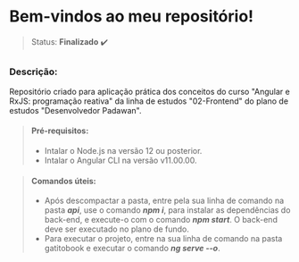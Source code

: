 # Bem-vindos ao meu repositório!

>Status: **Finalizado** ✔️

##

### **Descrição:** 

Repositório criado para aplicação prática dos conceitos do curso "Angular e RxJS: programação reativa" da linha de estudos "02-Frontend" do plano de estudos "Desenvolvedor Padawan".

> #### **Pré-requisitos:** 
> - Intalar o Node.js na versão 12 ou posterior.
> - Intalar o Angular CLI na versão v11.00.00.

> #### **Comandos úteis:**
> - Após descompactar a pasta, entre pela sua linha de comando na pasta ***api***, use o comando ***npm i***, para instalar as dependências do back-end, e execute-o com o comando ***npm start***. O back-end deve ser executado no plano de fundo.
> - Para executar o projeto, entre na sua linha de comando na pasta gatitobook e executar o comando ***ng serve --o***.
